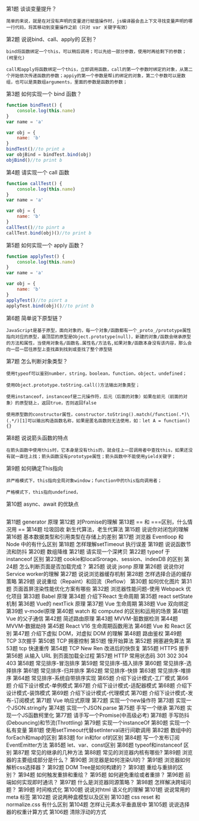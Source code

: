 第1题 谈谈变量提升？

``````
简单的来说，就是在对没有声明的变量进行赋值操作时，js编译器会去上下文寻找变量声明的哪一行代码，将其移动到变量操作之前（只对 var 关键字有效）
``````

第2题 说说bind、call、apply的 区别？

```
bind将函数绑定一个this，可以稍后调用；可以先给一部分参数，使用时再给剩下的参数；(柯里化)

call和apply将函数绑定一个this，立即调用函数，call的第一个参数时绑定的对象，从第二个开始依次传递函数的参数；appiy的第一个参数是帮i的绑定的对象，第二个参数可以是数组，也可以是类数组arguments，里面的参数是函数的参数；
```

第3题 如何实现一个 bind 函数？

```js
function bindTest() {
    console.log(this.name)
}
var name = 'a'

var obj = {
    name: 'b'
}
bindTest()//to print a
var objBind = bindTest.bind(obj)
objBind()//to print b
```

第4题 请实现一个 call 函数

```js
function callTest() {
    console.log(this.name)
}
var name = 'a'

var obj = {
    name: 'b'
}
callTest()//to pinrt a
callTest.bind(obj)()//to print b
```

第5题 如何实现一个 apply 函数？

```js
function applyTest() {
    console.log(this.name)
}
var name = 'a'

var obj = {
    name: 'b'
}
applyTest()//to pinrt a
applyTest.bind(obj)()//to print b
```

第6题 简单说下原型链？

```
JavaScript是基于原型，面向对象的，每一个对象/函数都有一个_proto_/prototype属性指向对应的原型，最顶层的原型是Object.prototype(null)，新建的对象/函数会继承原型的方法和属性，当使用对象名/函数名.属性名/方法名,如果对象/函数本身没有该内容，那么会向一层一层往原型上查找直到找到或查找了整个原型链
```

第7题 怎么判断对象类型？

```
使用typeof可以鉴别number，string，boolean，function，object，undefined；

使用Object.prototype.toString.call()方法输出对象类型；

使用instanceof，instanceof是二元操作符，后元（后面的对象）如果在前元（前面的对象）的原型链上，返回true，否则返回false

使用原型数的constructor属性，constructor.toString().match(/function(.*)\(.*/)[1]可以输出构造函数名称，如果是匿名函数则无法使用，如：let A = function(){}
```

第8题 说说箭头函数的特点

```
在箭头函数中使用this时，它本身是没有this的，就会往上一层调用者中查找this，如果还没有就一直往上找；箭头函数没有prototype属性；箭头函数中不能使用yield关键字；
```

第9题 如何确定This指向

```
非严格模式下，this指向全局对象window；function中的this指向调用者；

严格模式下，this指向undefined，
```

第10题 async、await 的优缺点

```

```

第11题 generator 原理
第12题 对Promise的理解
第13题 == 和 ===区别，什么情况用 ==
第14题 垃圾回收 新生代算法，老生代算法
第15题 说说你对闭包的理解
第16题 基本数据类型和引⽤类型在存储上的差别
第17题 浏览器 Eventloop 和 Node 中的有什么区别
第18题 怎样理解setTimeout 执行误差
第19题 说说函数节流和防抖
第20题 数组降维
第21题 请实现一个深拷贝
第22题 typeof 于 instanceof 区别
第23题 cookie和localSrorage、session、indexDB 的区别
第24题 怎么判断页面是否加载完成？
第25题 说说 jsonp 原理
第26题 说说你对Service worker的理解
第27题 说说浏览器缓存机制
第28题 怎样选择合适的缓存策略
第29题 说说重绘（Repaint）和回流（Reflow）
第30题 如何优化图片
第31题 页面首屏渲染性能优化方案有哪些
第32题 浏览器性能问题-使用 Webpack 优化项目
第33题 Babel 原理
第34题 介绍下React 生命周期
第35题 react setState 机制
第36题 Vue的 nextTick 原理
第37题 Vue 生命周期
第38题 Vue 双向绑定
第39题 v-model原理
第40题 watch 和 computed 的区别和运用的场景
第41题 Vue 的父子通信
第42题 简述路由原理
第43题 MVVM-脏数据检测
第44题 MVVM-数据劫持
第45题 React V16 生命周期函数用法
第46题 Vue 和 React 区别
第47题 介绍下虚拟 DOM，对虚拟 DOM 的理解
第48题 路由鉴权
第49题 TCP 3次握手
第50题 TCP 拥塞控制
第51题 慢开始算法
第52题 拥塞避免算法
第53题 tcp 快速重传
第54题 TCP New Ren 改进后的快恢复
第55题 HTTPS 握手
第56题 从输入 URL 到页面加载全过程
第57题 HTTP 常用状态码 301 302 304 403
第58题 常见排序-冒泡排序
第59题 常见排序-插入排序
第60题 常见排序-选择排序
第61题 常见排序-归并排序
第62题 常见排序-快排
第63题 常见排序-堆排序
第64题 常见排序-系统自带排序实现
第65题 介绍下设计模式-工厂模式
第66题 介绍下设计模式-单例模式
第67题 介绍下设计模式-适配器模式
第68题 介绍下设计模式-装饰模式
第69题 介绍下设计模式-代理模式
第70题 介绍下设计模式-发布-订阅模式
第71题 Vue 响应式原理
第72题 实现一个new操作符
第73题 实现一个JSON.stringify
第74题 实现一个JSON.parse
第75题 手写一个继承
第76题 实现一个JS函数柯里化
第77题 请手写一个Promise(中高级必考)
第78题 手写防抖(Debouncing)和节流(Throttling)
第79题 实现一个instanceOf
第80题 实现一个私有变量
第81题 使用setTimeout代替setInterval进行间歇调用
第82题 数组中的forEach和map的区别
第83题 for in和for of的区别
第84题 写一个发布订阅 EventEmitter方法
第85题 let、var、const区别
第86题 typeof和instanceof 区别
第87题 常见的继承的几种方法
第88题 常见的浏览器内核有哪些?
第89题 浏览器的主要组成部分是什么？
第90题 浏览器是如何渲染UI的？
第91题 浏览器如何解析css选择器？
第92题 DOM Tree是如何构建的？
第93题 重绘与重排的区别？
第94题 如何触发重排和重绘？
第95题 如何避免重绘或者重排？
第96题 前端如何实现即时通讯？
第97题 什么是浏览器同源策略？
第98题 怎样解决跨域问题？
第99题 时间格式化
第100题 说说对html 语义化的理解
第101题 说说常用的 meta 标签
第102题 说说两种盒模型以及区别
第103题 css reset 和 normalize.css 有什么区别
第104题 怎样让元素水平垂直居中
第105题 说说选择器的权重计算方式
第106题 清除浮动的方式